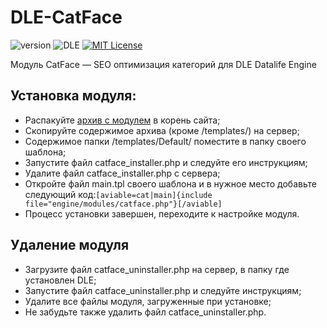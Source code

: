# DLE-CatFace
![version](https://img.shields.io/badge/version-2.3.1-red.svg?style=flat-square "Version")
![DLE](https://img.shields.io/badge/DLE-8.2-green.svg?style=flat-square "DLE Version")
[![MIT License](https://img.shields.io/badge/license-MIT-blue.svg?style=flat-square)](https://github.com/dle-modules/DLE-StarterKit/blob/master/LICENSE)

Модуль CatFace — SEO оптимизация категорий для DLE Datalife Engine

## Установка модуля:

- Распакуйте [архив с модулем](https://github.com/dle-modules/DLE-CatFace/releases/latest) в корень сайта;
- Скопируйте содержимое архива (кроме /templates/) на сервер;
- Содержимое папки /templates/Default/ поместите в папку своего шаблона;
- Запустите файл catface_installer.php и следуйте его инструкциям;
- Удалите файл catface_installer.php с сервера;
- Откройте файл main.tpl своего шаблона и в нужное место добавьте следующий код:`[aviable=cat|main]{include file="engine/modules/catface.php"}[/aviable]`
- Процесс установки завершен, переходите к настройке модуля.

## Удаление модуля

- Загрузите файл catface_uninstaller.php на сервер, в папку где установлен DLE;
- Запустите файл catface_uninstaller.php и следуйте инструкциям;
- Удалите все файлы модуля, загруженные при установке;
- Не забудьте также удалить файл catface_uninstaller.php.